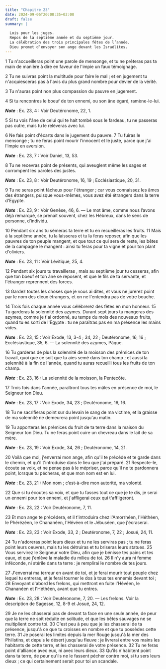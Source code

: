 ```yaml
---
title: "Chapitre 23"
date: 2024-09-06T20:00:35+02:00
draft: false
summary: |
  
  Lois pour les juges.
  Repos de la septième année et du septième jour.
  La célébration des trois principales fêtes de l’année.
  Dieu promet d’envoyer son ange devant les Israélites.
---
```



1 Tu n'accueilleras point une parole de mensonge, et tu ne prêteras pas ta main de manière à dire en faveur de l'impie un faux témoignage.


2 Tu ne suivras point la multitude pour faire le mal ; et en jugement tu n'acquiesceras pas à l'avis du plus grand nombre pour dévier de la vérité.


3 Tu n'auras point non plus compassion du pauvre en jugement.


4 Si tu rencontres le boeuf de ton ennemi, ou son âne égaré, ramène-le-lui.

***Note*** :  Ex. 23, 4 : Voir Deutéronome, 22, 1.

5 Si tu vois l'âne de celui qui te hait tombé sous le fardeau, tu ne passeras pas outre, mais tu le relèveras avec lui.


6 Ne fais point d'écarts dans le jugement du pauvre. 7 Tu fuiras le mensonge ; tu ne feras point mourir l'innocent et le juste, parce que j'ai l'impie en aversion.

***Note*** :  Ex. 23, 7 : Voir Daniel, 13, 53.

8 Tu ne recevras point de présents, qui aveuglent même les sages et corrompent les paroles des justes.

***Note*** :  Ex. 23, 8 : Voir Deutéronome, 16, 19 ; Ecclésiastique, 20, 31.


9 Tu ne seras point fâcheux pour l'étranger ; car vous connaissez les âmes des étrangers, puisque vous-mêmes, vous avez été étrangers dans la terre d'Egypte.

***Note*** :  Ex. 23, 9 : Voir Genèse, 46, 6. ― Le mot âme, comme nous l’avons déjà remarqué, se prenait souvent, chez les Hébreux, dans le sens de personne, d’individu.


10 Pendant six ans tu sèmeras ta terre et tu en recueilleras les fruits. 11 Mais à la septième année, tu la laisseras et tu la feras reposer, afin que les pauvres de ton peuple mangent, et que tout ce qui sera de reste, les bêtes de la campagne le mangent : ainsi tu feras pour ta vigne et pour ton plant d'oliviers.

***Note*** :  Ex. 23, 11 : Voir Lévitique, 25, 4.


12 Pendant six jours tu travailleras , mais au septième jour tu cesseras, afin que ton boeuf et ton âne se reposent, et que le fils de ta servante, et l'étranger reprennent des forces.


13 Gardez toutes les choses que je vous ai dites, et vous ne jurerez point par le nom des dieux étrangers, et on ne l'entendra pas de votre bouche.


14 Trois fois chaque année vous célébrerez des fêtes en mon honneur. 15 Tu garderas la solennité des azymes. Durant sept jours tu mangeras des azymes, comme je t'ai ordonné, au temps du mois des nouveaux fruits, quand tu es sorti de l'Egypte : tu ne paraîtras pas en ma présence les mains vides.

***Note*** :  Ex. 23, 15 : Voir Exode, 13, 3-4 ; 34, 22 ; Deutéronome, 16, 16 ; Ecclésiastique, 35, 6. ― La solennité des azymes, Pâque.

16 Tu garderas de plus la solennité de la moisson des prémices de ton travail, quoi que ce soit que tu aies semé dans ton champ ; et aussi la solennité à la fin de l'année, quand tu auras recueilli tous les fruits de ton champ.

***Note*** :  Ex. 23, 16 : La solennité de la moisson, la Pentecôte.

17 Trois fois dans l'année, paraîtront tous tes mâles en présence de moi, le Seigneur ton Dieu.

***Note*** :  Ex. 23, 17 : Voir Exode, 34, 23 ; Deutéronome, 16, 16.


18 Tu ne sacrifieras point sur du levain le sang de ma victime, et la graisse de ma solennité ne demeurera point jusqu'au matin.


19 Tu apporteras les prémices du fruit de ta terre dans la maison du Seigneur ton Dieu. Tu ne feras point cuire un chevreau dans le lait de sa mère.

***Note*** :  Ex. 23, 19 : Voir Exode, 34, 26 ; Deutéronome, 14, 21.


20 Voilà que moi, j'enverrai mon ange, afin qu'il te précède et te garde dans le chemin, et qu'il t'introduise dans le lieu que j'ai préparé. 21 Respecte-le, écoute sa voix, et ne pense pas à le mépriser, parce qu'il ne te pardonnera point, lorsque tu pécheras, et que mon nom est en lui.

***Note*** :  Ex. 23, 21 : Mon nom ; c’est-à-dire mon autorité, ma volonté.

22 Que si tu écoutes sa voix, et que tu fasses tout ce que je te dis, je serai un ennemi pour ton ennemi, et j'affligerai ceux qui t'affligeront.

***Note*** :  Ex. 23, 22 : Voir Deutéronome, 7, 11.


23 Et mon ange te précédera, et il t'introduira chez l'Amorrhéen, l'Héthéen, le Phérézéen, le Chananéen, l'Hévéen et le Jébuséen, que j'écraserai.

***Note*** :  Ex. 23, 23 : Voir Exode, 33, 2 ; Deutéronome, 7, 22 ; Josué, 24, 11.

24 Tu n'adoreras point leurs dieux et tu ne les serviras pas ; tu ne feras point leurs oeuvres, mais tu les détruiras et tu briseras leurs statues. 25 Vous servirez le Seigneur votre Dieu, afin que je bénisse tes pains et tes eaux, et que j'enlève la maladie du milieu de toi. 26 Il n'y aura ni femme inféconde, ni stérile dans ta terre : je remplirai le nombre de tes jours.


27 J'enverrai ma terreur en avant de toi, et je ferai mourir tout peuple chez lequel tu entreras, et je ferai tourner le dos à tous tes ennemis devant toi ; 28 Envoyant d'abord les frelons, qui mettront en fuite l'Hévéen, le Chananéen et l'Héthéen, avant que tu entres.

***Note*** :  Ex. 23, 28 : Voir Deutéronome, 7, 20. ― Les frelons. Voir la description de Sagesse, 12, 8-9 et Josué, 24, 12.

29 Je ne les chasserai pas de devant ta face en une seule année, de peur que la terre ne soit réduite en solitude, et que les bêtes sauvages ne se multiplient contre toi. 30 C'est peu à peu que je les chasserai de ta présence, jusqu'à ce que tu croisses en nombre et que tu possèdes cette terre. 31 Je poserai tes limites depuis la mer Rouge jusqu'à la mer des Philistins, et depuis le désert jusqu'au fleuve : je livrerai entre vos mains les habitants de cette terre, et les chasserai de votre présence. 32 Tu ne feras point d'alliance avec eux, ni avec leurs dieux. 33 Qu'ils n'habitent point dans ta terre, de peur qu'ils ne le fassent pécher contre moi, si tu sers leurs dieux ; ce qui certainement serait pour toi un scandale.


